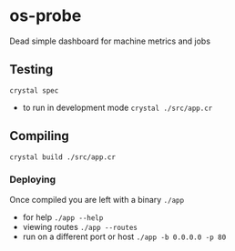 # os-probe

Dead simple dashboard for machine metrics and jobs

## Testing

`crystal spec`

* to run in development mode `crystal ./src/app.cr`

## Compiling

`crystal build ./src/app.cr`

### Deploying

Once compiled you are left with a binary `./app`

* for help `./app --help`
* viewing routes `./app --routes`
* run on a different port or host `./app -b 0.0.0.0 -p 80`
